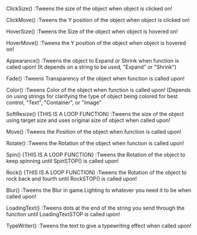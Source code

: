 ClickSize()
:Tweens the size of the object when object is clicked on!

ClickMove()
:Tweens the Y position of the object when object is clicked on!

HoverSize()
:Tweens the Size of the object when object is hovered on!

HoverMove()
:Tweens the Y position of the object when object is hovered on!

Appearance()
:Tweens the object to Expand or Shrink when function is called upon!
(It depends on a string to be used, "Expand" or "Shrink")

Fade()
:Tweens Transparency of the object when function is called upon!

Color()
:Tweens Color of the object when function is called upon!
(Depends on using strings for clarifying the type of object being colored for best control, "Text", "Container", or "Image"

SoftResize() {THIS IS A LOOP FUNCTION}
:Tweens the size of the object using target size and uses original size of object when called upon!

Move()
:Tweens the Position of the object when function is called upon!

Rotate()
:Tweens the Rotation of the object when function is called upon!

Spin() {THIS IS A LOOP FUNCTION}
:Tweens the Rotation of the object to keep spinning until SpinSTOP() is called upon!

Rock() {THIS IS A LOOP FUNCTION}
:Tweens the Rotation of the object to rock back and fourth until RockSTOP() is called upon!

Blur() 
:Tweens the Blur in game.Lighting to whatever you need it to be when called upon!

LoadingText()
:Tweens dots at the end of the string you send through the function until LoadingTextSTOP is called upon!

TypeWriter()
:Tweens the text to give a typewriting effect when called upon!


